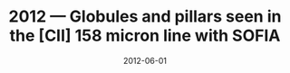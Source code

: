 ---
title: "2012 &mdash; Globules and pillars seen in the [CII] 158 micron line with SOFIA"
collection: publications
refereed: 'yes'
permalink: \publication\2012-06-01-Globules-and-pillars-seen-in-the-[CII]-158-micron-line
date: "2012-06-01"
venue: "Astronomy &amp; Astrophysics"
paperurl: 
link: "https://ui.adsabs.harvard.edu/abs/2012A&A...542L..18S"
citation: "Schneider, N.; Güsten, R.; Tremblin, P.; Hennemann, M.; Minier, V.; Hill, T.; Comerón, F.; Requena-Torres, M. A.; Kraemer, K. E.; Simon, R.; Röllig, M.; Stutzki, J.; Djupvik, A. A.; Zinnecker, H.; Marston, A.; Csengeri, T.; Cormier, D.; Lebouteiller, V.; Audit, E.; Motte, F.; Bontemps, S.; Sandell, G.; Allen, L.; Megeath, T.; Gutermuth, R. A., Astronomy &amp; Astrophysics, Volume 542, id.L18, 6 pp."
---